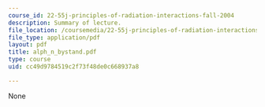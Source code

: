 ```yaml
---
course_id: 22-55j-principles-of-radiation-interactions-fall-2004
description: Summary of lecture.
file_location: /coursemedia/22-55j-principles-of-radiation-interactions-fall-2004/cc49d9784519c2f73f48de0c668937a8_alph_n_bystand.pdf
file_type: application/pdf
layout: pdf
title: alph_n_bystand.pdf
type: course
uid: cc49d9784519c2f73f48de0c668937a8

---
```

None
